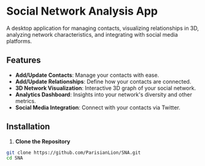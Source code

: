 # Social Network Analysis App

A desktop application for managing contacts, visualizing relationships in 3D, analyzing network characteristics, and integrating with social media platforms.

## Features

- **Add/Update Contacts**: Manage your contacts with ease.
- **Add/Update Relationships**: Define how your contacts are connected.
- **3D Network Visualization**: Interactive 3D graph of your social network.
- **Analytics Dashboard**: Insights into your network's diversity and other metrics.
- **Social Media Integration**: Connect with your contacts via Twitter.

## Installation

1. **Clone the Repository**

```bash
git clone https://github.com/ParisianLion/SNA.git
cd SNA

